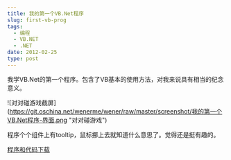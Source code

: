 ```yaml
---
title: 我的第一个VB.Net程序
slug: first-vb-prog
tags:
  - 编程
  - VB.NET
  - .NET
date: 2012-02-25
type: post
---
```


我学VB.Net的第一个程序。包含了VB基本的使用方法，对我来说具有相当的纪念意义。

![对对碰游戏截屏]
(https://git.oschina.net/wenerme/wener/raw/master/screenshot/我的第一个VB.Net程序-界面.png "对对碰游戏")

程序个个组件上有tooltip，鼠标挪上去就知道什么意思了。觉得还是挺有趣的。

[程序和代码下载](http://download.csdn.net/detail/a3160586/5972007)
